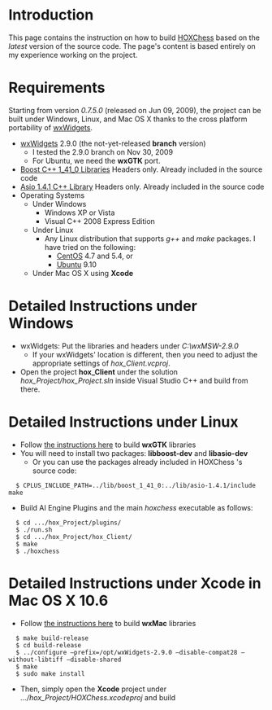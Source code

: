

# Introduction #

This page contains the instruction on how to build [HOXChess](http://hoxchess.googlecode.com/) based on the _latest_ version of the source code.
The page's content is based entirely on my experience working on the project.

# Requirements #
Starting from version _0.7.5.0_ (released on Jun 09, 2009), the project can be built under Windows, Linux, and Mac OS X thanks to the cross platform portability of [wxWidgets](http://www.wxwidgets.org).

  * [wxWidgets](http://www.wxwidgets.org/) 2.9.0 (the not-yet-released **branch** version)
    * I tested the 2.9.0 branch on Nov 30, 2009
    * For Ubuntu, we need the **wxGTK** port.
  * [Boost C++ 1\_41\_0 Libraries](http://www.boost.org) Headers only. Already included in the source code
  * [Asio 1.4.1 C++ Library](http://www.think-async.com/Asio/WebHome) Headers only. Already included in the source code
  * Operating Systems
    * Under Windows
      * Windows XP or Vista
      * Visual C++ 2008 Express Edition
    * Under Linux
      * Any Linux distribution that supports _g++_ and _make_ packages. I have tried on the following:
        * [CentOS](http://www.centos.org/) 4.7 and 5.4, or
        * [Ubuntu](http://www.ubuntu.com/) 9.10
    * Under Mac OS X using **Xcode**

# Detailed Instructions under Windows #
  * wxWidgets: Put the libraries and headers under _C:\wxMSW-2.9.0_
    * If your wxWidgets' location is different, then you need to adjust the appropriate settings of _hox\_Client.vcproj_.
  * Open the project **hox\_Client** under the solution _hox\_Project/hox\_Project.sln_ inside Visual Studio C++ and build from there.

# Detailed Instructions under Linux #
  * Follow [the instructions here](wxWidgetsInHOXChess.md) to build **wxGTK** libraries
  * You will need to install two packages: **libboost-dev** and **libasio-dev**
    * Or you can use the packages already included in HOXChess 's source code:
```
  $ CPLUS_INCLUDE_PATH=../lib/boost_1_41_0:../lib/asio-1.4.1/include  make
```
  * Build AI Engine Plugins and the main _hoxchess_ executable as follows:
```
  $ cd .../hox_Project/plugins/
  $ ./run.sh
  $ cd .../hox_Project/hox_Client/
  $ make
  $ ./hoxchess
```

# Detailed Instructions under Xcode in Mac OS X 10.6 #
  * Follow [the instructions here](wxWidgetsInHOXChess.md) to build **wxMac** libraries
```
  $ make build-release
  $ cd build-release
  $ ../configure –prefix=/opt/wxWidgets-2.9.0 –disable-compat28 –without-libtiff –disable-shared
  $ make
  $ sudo make install
```
  * Then, simply open the **Xcode** project under _.../hox\_Project/HOXChess.xcodeproj_ and build